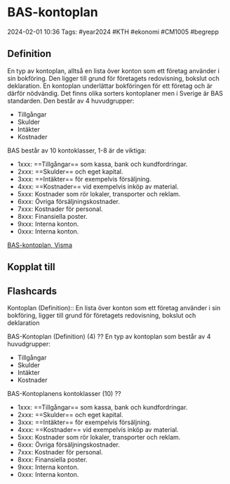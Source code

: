 # BAS-kontoplan

2024-02-01 10:36
Tags: #year2024 #KTH #ekonomi #CM1005 #begrepp

## Definition

En typ av kontoplan, alltså en lista över konton som ett företag använder i sin bokföring. Den ligger till grund för företagets redovisning, bokslut och deklaration. En kontoplan underlättar bokföringen för ett företag och är därför nödvändig. Det finns olika sorters kontoplaner men i Sverige är BAS standarden. Den består av 4 huvudgrupper:

- Tillgångar
- Skulder
- Intäkter
- Kostnader

BAS består av 10 kontoklasser, 1-8 är de viktiga:

- 1xxx: ==Tillgångar== som kassa, bank och kundfordringar.
- 2xxx: ==Skulder== och eget kapital.
- 3xxx: ==Intäkter== för exempelvis försäljning.
- 4xxx: ==Kostnader== vid exempelvis inköp av material.
- 5xxx: Kostnader som rör lokaler, transporter och reklam.
- 6xxx: Övriga försäljningskostnader.
- 7xxx: Kostnader för personal.
- 8xxx: Finansiella poster.
- 9xxx: Interna konton.
- 0xxx: Interna konton.

[BAS-kontoplan, Visma](https://vismaspcs.se/ditt-foretagande/driva-eget-foretag/kontoplan)

## Kopplat till

## Flashcards

Kontoplan (Definition):: En lista över konton som ett företag använder i sin bokföring, ligger till grund för företagets redovisning, bokslut och deklaration
<!--SR:!2000-01-01,1,250!2024-02-05,3,268-->

BAS-Kontoplan (Definition) (4)
??
En typ av kontoplan som består av 4 huvudgrupper:
- Tillgångar
- Skulder
- Intäkter
- Kostnader
<!--SR:!2024-02-08,3,250!2000-01-01,1,250-->

BAS-Kontoplanens kontoklasser (10)
??
- 1xxx: ==Tillgångar== som kassa, bank och kundfordringar.
- 2xxx: ==Skulder== och eget kapital.
- 3xxx: ==Intäkter== för exempelvis försäljning.
- 4xxx: ==Kostnader== vid exempelvis inköp av material.
- 5xxx: Kostnader som rör lokaler, transporter och reklam.
- 6xxx: Övriga försäljningskostnader.
- 7xxx: Kostnader för personal.
- 8xxx: Finansiella poster.
- 9xxx: Interna konton.
- 0xxx: Interna konton.
<!--SR:!2024-02-03,1,230!2024-02-05,3,250-->

